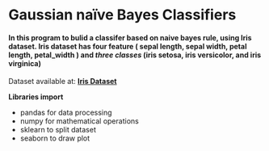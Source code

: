 # Gaussian naïve Bayes Classifiers
#### In this program to bulid a classifer based on naive bayes rule, using Iris dataset. Iris dataset has four feature ( sepal length, sepal width, petal length, petal_width ) and *three classes* (iris setosa, iris versicolor, and iris virginica)
Dataset available at: __[Iris Dataset](https://archive.ics.uci.edu/ml/datasets/iris)__

**Libraries import**

-  pandas for data processing
-  numpy for mathematical operations 
-  sklearn to split dataset 
-  seaborn to draw plot
